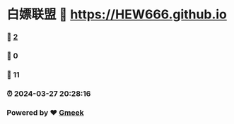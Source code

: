 # 白嫖联盟 :link: https://HEW666.github.io 
### :page_facing_up: [2](https://HEW666.github.io/tag.html) 
### :speech_balloon: 0 
### :hibiscus: 11 
### :alarm_clock: 2024-03-27 20:28:16 
### Powered by :heart: [Gmeek](https://github.com/Meekdai/Gmeek)

